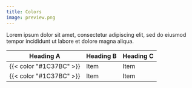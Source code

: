 ```yaml
---
title: Colors
image: preview.png
---
```


Lorem ipsum dolor sit amet, consectetur adipiscing elit, sed do eiusmod tempor incididunt ut labore et dolore magna aliqua.

| Heading A | Heading B | Heading C |
| --- | --- | --- |
| {{< color "#1C37BC" >}} | Item | Item |
| {{< color "#1C37BC" >}} | Item | Item |